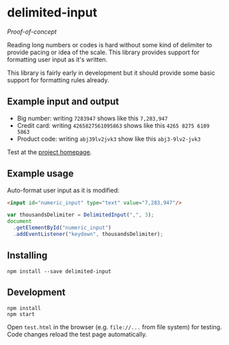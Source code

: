 # delimited-input

*Proof-of-concept*

Reading long numbers or codes is hard without some kind of delimiter to
provide pacing or idea of the scale. This library provides support for
formatting user input as it's written.

This library is fairly early in development but it should provide some basic
support for formatting rules already.


## Example input and output

- Big number: writing `7283947` shows like this `7,283,947`
- Credit card: writing `4265827561095863` shows like this `4265 8275 6109 5863`
- Product code: writing `abj39lv2jvk3` show like this `abj3-9lv2-jvk3`

Test at the [project homepage](https://teijo.github.io/delimited-input/).

## Example usage

Auto-format user input as it is modified:

```html
<input id="numeric_input" type="text" value="7,283,947"/>
```

```javascript
var thousandsDelimiter = DelimitedInput(",", 3);
document
  .getElementById("numeric_input")
  .addEventListener("keydown", thousandsDelimiter);
```


## Installing

```
npm install --save delimited-input
```


## Development

```
npm install
npm start
```

Open `test.html` in the browser (e.g. `file://...` from file system) for
testing. Code changes reload the test page automatically.
